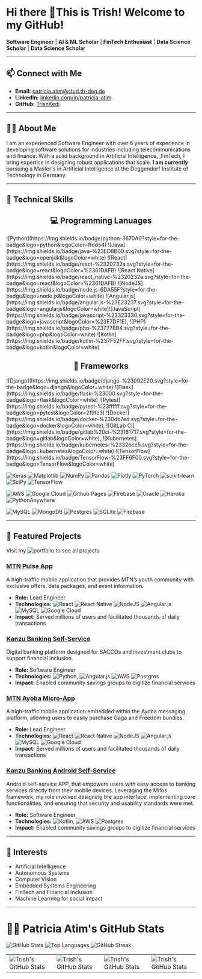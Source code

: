 

<!--
**TrishKedi/TrishKedi** is a ✨ _special_ ✨ repository because its `README.md` (this file) appears on your GitHub profile.

Here are some ideas to get you started:

- 🔭 I’m currently working on ...
- 🌱 I’m currently learning ...
- 👯 I’m looking to collaborate on ...
- 🤔 I’m looking for help with ...
- 💬 Ask me about ...
- 📫 How to reach me: ...
- 😄 Pronouns: ...
- ⚡ Fun fact: ...
-->

# Hi there 👋This is Trish! Welcome to my GitHub!
 **Software Engineer** | **AI & ML Scholar** | **FinTech Enthusiast** | **Data Science Scholar** | **Data Science Scholar**
 
---

## 📫 Connect with Me
- **Email:** patricia.atim@stud.th-deg.de
- **LinkedIn:** [linkedin.com/in/patricia-atim](https://linkedin.com/in/patricia-atim)
- **GitHub:** [TrishKedi](https://github.com/TrishKedi)
---

## 👩‍🏫 About Me
I am an experienced Software Engineer with over 6 years of experience in developing software solutions for industries including telecommunications and finance. With a solid background in Artificial Intelligence, ,FinTech, I bring expertise in designing robust applications that scale. 
**I am currently** pursuing a Master's in Artificial Intelligence at the Deggendorf Institute of Technology in Germany.

---

## 🔧 Technical Skills
</div>
  <h2 align="center" class="section-heading">💻 Programming Lanuages</h2>
![Python](https://img.shields.io/badge/python-3670A0?style=for-the-badge&logo=python&logoColor=ffdd54) ![Java](https://img.shields.io/badge/java-%23ED8B00.svg?style=for-the-badge&logo=openjdk&logoColor=white) ![React](https://img.shields.io/badge/react-%2320232a.svg?style=for-the-badge&logo=react&logoColor=%2361DAFB) ![React Native](https://img.shields.io/badge/react_native-%2320232a.svg?style=for-the-badge&logo=react&logoColor=%2361DAFB) ![NodeJS](https://img.shields.io/badge/node.js-6DA55F?style=for-the-badge&logo=node.js&logoColor=white) ![Angular.js](https://img.shields.io/badge/angular.js-%23E23237.svg?style=for-the-badge&logo=angularjs&logoColor=white)![JavaScript](https://img.shields.io/badge/javascript-%23323330.svg?style=for-the-badge&logo=javascript&logoColor=%23F7DF1E), ![PHP](https://img.shields.io/badge/php-%23777BB4.svg?style=for-the-badge&logo=php&logoColor=white) ![Kotlin](https://img.shields.io/badge/kotlin-%237F52FF.svg?style=for-the-badge&logo=kotlin&logoColor=white)
</div>
<!-- **Languages:** -->

</div>
  <h2 align="center" class="section-heading">🔧 Frameworks</h2>
  ![Django](https://img.shields.io/badge/django-%23092E20.svg?style=for-the-badge&logo=django&logoColor=white) ![Flask](https://img.shields.io/badge/flask-%23000.svg?style=for-the-badge&logo=flask&logoColor=white) ![Pytest](https://img.shields.io/badge/pytest-%23ffffff.svg?style=for-the-badge&logo=pytest&logoColor=2f9fe3) ![Docker](https://img.shields.io/badge/docker-%230db7ed.svg?style=for-the-badge&logo=docker&logoColor=white), ![GitLab CI](https://img.shields.io/badge/gitlab%20ci-%23181717.svg?style=for-the-badge&logo=gitlab&logoColor=white), ![Kubernetes](https://img.shields.io/badge/kubernetes-%23326ce5.svg?style=for-the-badge&logo=kubernetes&logoColor=white) ![TensorFlow](https://img.shields.io/badge/TensorFlow-%23FF6F00.svg?style=for-the-badge&logo=TensorFlow&logoColor=white)
</div>

<!-- ### **Frameworks** -->


<!-- ### ML/DL Tools -->
![Keras](https://img.shields.io/badge/Keras-%23D00000.svg?style=for-the-badge&logo=Keras&logoColor=white) ![Matplotlib](https://img.shields.io/badge/Matplotlib-%23ffffff.svg?style=for-the-badge&logo=Matplotlib&logoColor=black) ![NumPy](https://img.shields.io/badge/numpy-%23013243.svg?style=for-the-badge&logo=numpy&logoColor=white) ![Pandas](https://img.shields.io/badge/pandas-%23150458.svg?style=for-the-badge&logo=pandas&logoColor=white) ![Plotly](https://img.shields.io/badge/Plotly-%233F4F75.svg?style=for-the-badge&logo=plotly&logoColor=white) ![PyTorch](https://img.shields.io/badge/PyTorch-%23EE4C2C.svg?style=for-the-badge&logo=PyTorch&logoColor=white) ![scikit-learn](https://img.shields.io/badge/scikit--learn-%23F7931E.svg?style=for-the-badge&logo=scikit-learn&logoColor=white) ![SciPy](https://img.shields.io/badge/SciPy-%230C55A5.svg?style=for-the-badge&logo=scipy&logoColor=%white) ![TensorFlow](https://img.shields.io/badge/TensorFlow-%23FF6F00.svg?style=for-the-badge&logo=TensorFlow&logoColor=white)

<!-- ### Hosting Technologies -->
![AWS](https://img.shields.io/badge/AWS-%23FF9900.svg?style=for-the-badge&logo=amazon-aws&logoColor=white) ![Google Cloud](https://img.shields.io/badge/GoogleCloud-%234285F4.svg?style=for-the-badge&logo=google-cloud&logoColor=white) ![Github Pages](https://img.shields.io/badge/github%20pages-121013?style=for-the-badge&logo=github&logoColor=white) ![Firebase](https://img.shields.io/badge/firebase-%23039BE5.svg?style=for-the-badge&logo=firebase) ![Oracle](https://img.shields.io/badge/Oracle-F80000?style=for-the-badge&logo=oracle&logoColor=white) ![Heroku](https://img.shields.io/badge/heroku-%23430098.svg?style=for-the-badge&logo=heroku&logoColor=white) ![PythonAnywhere](https://img.shields.io/badge/pythonanywhere-%232F9FD7.svg?style=for-the-badge&logo=pythonanywhere&logoColor=151515)

<!-- ### Databases -->
![MySQL](https://img.shields.io/badge/mysql-4479A1.svg?style=for-the-badge&logo=mysql&logoColor=white) ![MongoDB](https://img.shields.io/badge/MongoDB-%234ea94b.svg?style=for-the-badge&logo=mongodb&logoColor=white) ![Postgres](https://img.shields.io/badge/postgres-%23316192.svg?style=for-the-badge&logo=postgresql&logoColor=white) ![SQLite](https://img.shields.io/badge/sqlite-%2307405e.svg?style=for-the-badge&logo=sqlite&logoColor=white) ![Firebase](https://img.shields.io/badge/firebase-a08021?style=for-the-badge&logo=firebase&logoColor=ffcd34)

---

## 📂 Featured Projects

Visit my ![portfolio](https://github.com/TrishKedi/professional-projects) to see all projects

### [MTN Pulse App](https://github.com/TrishKedi/mtn-pulse-app)
A high-traffic mobile application that provides MTN’s youth community with exclusive offers, data packages, and event information.
- **Role:** Lead Engineer
- **Technologies:**
![React](https://img.shields.io/badge/react-%2320232a.svg?style=for-the-badge&logo=react&logoColor=%2361DAFB) ![React Native](https://img.shields.io/badge/react_native-%2320232a.svg?style=for-the-badge&logo=react&logoColor=%2361DAFB) ![NodeJS](https://img.shields.io/badge/node.js-6DA55F?style=for-the-badge&logo=node.js&logoColor=white) ![Angular.js](https://img.shields.io/badge/angular.js-%23E23237.svg?style=for-the-badge&logo=angularjs&logoColor=white) ![MySQL](https://img.shields.io/badge/mysql-4479A1.svg?style=for-the-badge&logo=mysql&logoColor=white) ![Google Cloud](https://img.shields.io/badge/GoogleCloud-%234285F4.svg?style=for-the-badge&logo=google-cloud&logoColor=white)
- **Impact:** Served millions of users and facilitated thousands of daily transactions

### [Kanzu Banking Self-Service](https://github.com/TrishKedi/kanzu-banking-selfservice)
Digital banking platform designed for SACCOs and investment clubs to support financial inclusion.
- **Role:** Software Engineer
- **Technologies:**
  ![Python](https://img.shields.io/badge/python-3670A0?style=for-the-badge&logo=python&logoColor=ffdd54), ![Angular.js](https://img.shields.io/badge/angular.js-%23E23237.svg?style=for-the-badge&logo=angularjs&logoColor=white) ![AWS](https://img.shields.io/badge/AWS-%23FF9900.svg?style=for-the-badge&logo=amazon-aws&logoColor=white) ![Postgres](https://img.shields.io/badge/postgres-%23316192.svg?style=for-the-badge&logo=postgresql&logoColor=white) 
- **Impact:** Enabled community savings groups to digitize financial services

### [MTN Ayoba Micro-App](https://github.com/TrishKedi/ayoba-micro-app)
A high-traffic mobile application embedded within the Ayoba messaging platform, allowing users to easily purchase Gaga and Freedom bundles.
- **Role:** Lead Engineer
- **Technologies:**
![React](https://img.shields.io/badge/react-%2320232a.svg?style=for-the-badge&logo=react&logoColor=%2361DAFB) ![React Native](https://img.shields.io/badge/react_native-%2320232a.svg?style=for-the-badge&logo=react&logoColor=%2361DAFB) ![NodeJS](https://img.shields.io/badge/node.js-6DA55F?style=for-the-badge&logo=node.js&logoColor=white) ![Angular.js](https://img.shields.io/badge/angular.js-%23E23237.svg?style=for-the-badge&logo=angularjs&logoColor=white) ![MySQL](https://img.shields.io/badge/mysql-4479A1.svg?style=for-the-badge&logo=mysql&logoColor=white) ![Google Cloud](https://img.shields.io/badge/GoogleCloud-%234285F4.svg?style=for-the-badge&logo=google-cloud&logoColor=white)
- **Impact:** Served millions of users and facilitated thousands of daily transactions

### [Kanzu Banking Android Self-Service](https://github.com/TrishKedi/kanzu-banking-selfservice)
Android self-service APP, that empowers users with easy access to banking services directly from their mobile devices. Leveraging the Mifos framework, my role involved designing the app interface, implementing core functionalities, and ensuring that security and usability standards were met.
- **Role:** Software Engineer
- **Technologies:**
  ![Kotlin](https://img.shields.io/badge/kotlin-%237F52FF.svg?style=for-the-badge&logo=kotlin&logoColor=white),  ![AWS](https://img.shields.io/badge/AWS-%23FF9900.svg?style=for-the-badge&logo=amazon-aws&logoColor=white) ![Postgres](https://img.shields.io/badge/postgres-%23316192.svg?style=for-the-badge&logo=postgresql&logoColor=white) 
- **Impact:** Enabled community savings groups to digitize financial services

---

## 🌱 Interests
- Artificial Intelligence
- Autonomous Systems
- Computer Vision
- Embedded Systems Engineering
- FinTech and Financial Inclusion
- Machine Learning for social impact

---

# 👩‍💻 Patricia Atim's GitHub Stats

![GitHub Stats](https://github-readme-stats.vercel.app/api?username=TrishKedi&show_icons=true&theme=radical)
![Top Languages](https://github-readme-stats.vercel.app/api/top-langs/?username=TrishKedi&layout=compact&theme=radical)
![GitHub Streak](https://streak-stats.demolab.com/?user=TrishKedi&theme=radical)

 <table align="center" width="100%" height="100%" >
    <tr>
        <td><img style="border: none;" src="https://github-profile-summary-cards.vercel.app/api/cards/stats?username=TrishKedi&theme=github_dark" alt="Trish's GitHub Stats"/></td>
        <td><img style="border: none;" src="https://github-profile-summary-cards.vercel.app/api/cards/productive-time?username=TrishKedi&theme=github_dark&utcOffset=10" alt="Trish's GitHub Stats"/>
        <td><img style="border: none;" src="https://github-profile-summary-cards.vercel.app/api/cards/repos-per-language?username=TrishKedi&theme=github_dark" alt="Trish's GitHub Stats"/></td>
        <td><img style="border: none;" src="https://github-profile-summary-cards.vercel.app/api/cards/most-commit-language?username=TrishKedi&theme=github_dark" alt="Trish's GitHub Stats"/></td>
    </tr>
 </table>




